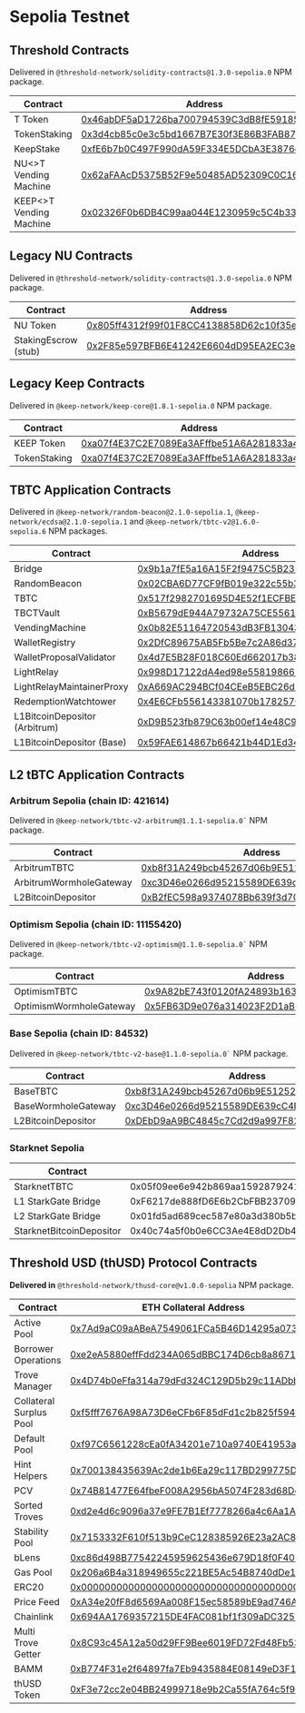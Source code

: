 # Sepolia Testnet

## Threshold Contracts

Delivered in `@threshold-network/solidity-contracts@1.3.0-sepolia.0` NPM package.

<table><thead><tr><th width="374.5478238350802">Contract</th><th>Address</th></tr></thead><tbody><tr><td>T Token</td><td><a href="https://sepolia.etherscan.io/address/0x46abDF5aD1726ba700794539C3dB8fE591854729">0x46abDF5aD1726ba700794539C3dB8fE591854729</a></td></tr><tr><td>TokenStaking</td><td><a href="https://sepolia.etherscan.io/address/0x3d4cb85c0e3c5bd1667B7E30f3E86B3FAB878Ff8">0x3d4cb85c0e3c5bd1667B7E30f3E86B3FAB878Ff8</a></td></tr><tr><td>KeepStake</td><td><a href="https://sepolia.etherscan.io/address/0xfE6b7b0C497F990dA59F334E5DCbA3E3876d062a">0xfE6b7b0C497F990dA59F334E5DCbA3E3876d062a</a></td></tr><tr><td>NU&#x3C;>T Vending Machine</td><td><a href="https://sepolia.etherscan.io/address/0x62aFAAcD5375B52F9e50485AD52309C0C1673185">0x62aFAAcD5375B52F9e50485AD52309C0C1673185</a></td></tr><tr><td>KEEP&#x3C;>T Vending Machine</td><td><a href="https://sepolia.etherscan.io/address/0x02326F0b6DB4C99aa044E1230959c5C4b3342814">0x02326F0b6DB4C99aa044E1230959c5C4b3342814</a></td></tr></tbody></table>

## Legacy NU Contracts

Delivered in `@threshold-network/solidity-contracts@1.3.0-sepolia.0` NPM package.

| Contract             | Address                                                                                                                       |
| -------------------- | ----------------------------------------------------------------------------------------------------------------------------- |
| NU Token             | [0x805ff4312f99f01F8CC4138858D62c10f35eA4DF](https://sepolia.etherscan.io/address/0x805ff4312f99f01F8CC4138858D62c10f35eA4DF) |
| StakingEscrow (stub) | [0x2F85e597BFB6E41242E6604dD95EA2EC3e8ECd63](https://sepolia.etherscan.io/address/0x2F85e597BFB6E41242E6604dD95EA2EC3e8ECd63) |

## Legacy Keep Contracts

Delivered in `@keep-network/keep-core@1.8.1-sepolia.0` NPM package.

| Contract     | Address                                                                                                                       |
| ------------ | ----------------------------------------------------------------------------------------------------------------------------- |
| KEEP Token   | [0xa07f4E37C2E7089Ea3AFffbe51A6A281833a4D14](https://sepolia.etherscan.io/address/0xa07f4E37C2E7089Ea3AFffbe51A6A281833a4D14) |
| TokenStaking | [0xa07f4E37C2E7089Ea3AFffbe51A6A281833a4D14](https://sepolia.etherscan.io/address/0xa07f4E37C2E7089Ea3AFffbe51A6A281833a4D14) |



## TBTC Application Contracts

Delivered in `@keep-network/random-beacon@2.1.0-sepolia.1`, `@keep-network/ecdsa@2.1.0-sepolia.1` and `@keep-network/tbtc-v2@1.6.0-sepolia.6` NPM packages.

| Contract                      | Address                                                                                                                            |
| ----------------------------- | ---------------------------------------------------------------------------------------------------------------------------------- |
| Bridge                        | [0x9b1a7fE5a16A15F2f9475C5B231750598b113403](https://sepolia.etherscan.io/address/0x9b1a7fE5a16A15F2f9475C5B231750598b113403#code) |
| RandomBeacon                  | [0x02CBA6D77CF9fB019e322c55b34c9d42f2eF4D74](https://sepolia.etherscan.io/address/0x02CBA6D77CF9fB019e322c55b34c9d42f2eF4D74)      |
| TBTC                          | [0x517f2982701695D4E52f1ECFBEf3ba31Df470161](https://sepolia.etherscan.io/address/0x517f2982701695D4E52f1ECFBEf3ba31Df470161)      |
| TBCTVault                     | [0xB5679dE944A79732A75CE556191DF11F489448d5](https://sepolia.etherscan.io/address/0xB5679dE944A79732A75CE556191DF11F489448d5)      |
| VendingMachine                | [0x0b82E51164720543dB3FB13043876F37e9a19A4A](https://sepolia.etherscan.io/address/0x0b82E51164720543dB3FB13043876F37e9a19A4A)      |
| WalletRegistry                | [0x2DfC89675AB5Fb5Be7c2A86d373Daac3E795fc25](https://sepolia.etherscan.io/address/0x2DfC89675AB5Fb5Be7c2A86d373Daac3E795fc25)      |
| WalletProposalValidator       | [0x4d7E5B28F018C60Ed662017b381eEd553cfa8Fbe](https://sepolia.etherscan.io/address/0x4d7E5B28F018C60Ed662017b381eEd553cfa8Fbe)      |
| LightRelay                    | [0x998D17122dA4ed98e558198665984E08D1cEAA8d](https://sepolia.etherscan.io/address/0x998D17122dA4ed98e558198665984E08D1cEAA8d)      |
| LightRelayMaintainerProxy     | [0xA669AC294BCf04CEeB5EBC26d9E1bF4fc4574e06](https://sepolia.etherscan.io/address/0xA669AC294BCf04CEeB5EBC26d9E1bF4fc4574e06)      |
| RedemptionWatchtower          | [0x4E6CFb556143381070b17825707b3DE7F3148FaC](https://sepolia.etherscan.io/address/0x4E6CFb556143381070b17825707b3DE7F3148FaC)      |
| L1BitcoinDepositor (Arbitrum) | [0xD9B523fb879C63b00ef14e48C98f4e3398d3BA2D](https://sepolia.etherscan.io/address/0xD9B523fb879C63b00ef14e48C98f4e3398d3BA2D)      |
| L1BitcoinDepositor (Base)     | [0x59FAE614867b66421b44D1Ed3461e6B6a4B50106](https://sepolia.etherscan.io/address/0x59FAE614867b66421b44D1Ed3461e6B6a4B50106)      |



## L2 tBTC Application Contracts

### Arbitrum Sepolia (chain ID: 421614)

Delivered in `` @keep-network/tbtc-v2-arbitrum@1.1.1-sepolia.0` `` NPM package.

| Contract                | Address                                                                                                                      |
| ----------------------- | ---------------------------------------------------------------------------------------------------------------------------- |
| ArbitrumTBTC            | [0xb8f31A249bcb45267d06b9E51252c4793B917Cd0](https://sepolia.arbiscan.io/address/0xb8f31A249bcb45267d06b9E51252c4793B917Cd0) |
| ArbitrumWormholeGateway | [0xc3D46e0266d95215589DE639cC4E93b79f88fc6C](https://sepolia.arbiscan.io/address/0xc3d46e0266d95215589de639cc4e93b79f88fc6c) |
| L2BitcoinDepositor      | [0xB2fEC598a9374078Bb639f3d70555fc4389b7a78](https://sepolia.arbiscan.io/address/0xB2fEC598a9374078Bb639f3d70555fc4389b7a78) |

### Optimism Sepolia (chain ID: 11155420)

Delivered in `` @keep-network/tbtc-v2-optimism@1.1.0-sepolia.0` `` NPM package.

| Contract                | Address                                                                                                                                |
| ----------------------- | -------------------------------------------------------------------------------------------------------------------------------------- |
| OptimismTBTC            | [0x9A82bE743f0120fA24893b1631B6b2817fD94b1D](https://sepolia-optimism.etherscan.io/address/0x9a82be743f0120fa24893b1631b6b2817fd94b1d) |
| OptimismWormholeGateway | [0x5FB63D9e076a314023F2D1aB5dBFd7045C281EbA](https://sepolia-optimism.etherscan.io/address/0x5FB63D9e076a314023F2D1aB5dBFd7045C281EbA) |

### Base Sepolia (chain ID: 84532)

Delivered in `` @keep-network/tbtc-v2-base@1.1.0-sepolia.0` `` NPM package.

| Contract            | Address                                                                                                                       |
| ------------------- | ----------------------------------------------------------------------------------------------------------------------------- |
| BaseTBTC            | [0xb8f31A249bcb45267d06b9E51252c4793B917Cd0](https://sepolia.basescan.org/address/0xb8f31A249bcb45267d06b9E51252c4793B917Cd0) |
| BaseWormholeGateway | [0xc3D46e0266d95215589DE639cC4E93b79f88fc6C](https://sepolia.basescan.org/address/0xc3D46e0266d95215589DE639cC4E93b79f88fc6C) |
| L2BitcoinDepositor  | [0xDEbD9aA9BC4845c7Cd2d9a997F82A2Daea540bD5](https://sepolia.basescan.org/address/0xDEbD9aA9BC4845c7Cd2d9a997F82A2Daea540bD5) |

### Starknet Sepolia

| Contract                 | Address                                                            |
| ------------------------ | ------------------------------------------------------------------ |
| StarknetTBTC             | 0x05f09ee6e942b869aa159287924156cb9bc4510a447c0cc80a898780434d5c2c |
| L1 StarkGate Bridge      | 0xF6217de888fD6E6b2CbFBB2370973BE4c36a152D                         |
| L2 StarkGate Bridge      | 0x01fd5ad689cec587e80a3d380b5b47ff082203e118bdd22b77256ffa379b15d9 |
| StarknetBitcoinDepositor | 0x40c74a5f0b0e6CC3Ae4E8dD2Db46d372504445DA                         |

## Threshold USD (thUSD) Protocol Contracts

**Delivered in** `@threshold-network/thusd-core@v1.0.0-sepolia` NPM package.

| Contract                | ETH Collateral Address                                                                                                        | tBTC Collateral Address                                                                                                       |
| ----------------------- | ----------------------------------------------------------------------------------------------------------------------------- | ----------------------------------------------------------------------------------------------------------------------------- |
| Active Pool             | [0x7Ad9aC09aABeA7549061FCa5B46D14295a073330](https://sepolia.etherscan.io/address/0x7Ad9aC09aABeA7549061FCa5B46D14295a073330) | [0x728E50B801207810E8C0360367463a0378888eee](https://sepolia.etherscan.io/address/0x728E50B801207810E8C0360367463a0378888eee) |
| Borrower Operations     | [0xe2eA5880effFdd234A065dBBC174D6cb8a867167](https://sepolia.etherscan.io/address/0xe2eA5880effFdd234A065dBBC174D6cb8a867167) | [0xE4fBcF9c4038c85d66C75340B0b4B13b075e950E](https://sepolia.etherscan.io/address/0xE4fBcF9c4038c85d66C75340B0b4B13b075e950E) |
| Trove Manager           | [0x4D74b0eFfa314a79dFd324C129D5b29c11ADbb04](https://sepolia.etherscan.io/address/0x4D74b0eFfa314a79dFd324C129D5b29c11ADbb04) | [0xa2240Dea57412c67c8cF0528cEAfe2c749b7F5f7](https://sepolia.etherscan.io/address/0xa2240Dea57412c67c8cF0528cEAfe2c749b7F5f7) |
| Collateral Surplus Pool | [0xf5fff7676A98A73D6eCFb6F85dFd1c2b825f5940](https://sepolia.etherscan.io/address/0xf5fff7676A98A73D6eCFb6F85dFd1c2b825f5940) | [0x0570dabEc78803ABA156Dc0e3094dA41AE0E6B12](https://sepolia.etherscan.io/address/0x0570dabEc78803ABA156Dc0e3094dA41AE0E6B12) |
| Default Pool            | [0xf97C6561228cEa0fA34201e710a9740E41953aC9](https://sepolia.etherscan.io/address/0xf97C6561228cEa0fA34201e710a9740E41953aC9) | [0x17b712D8Db719785F9Ad0B9fc5Be78e03eccB441](https://sepolia.etherscan.io/address/0x17b712D8Db719785F9Ad0B9fc5Be78e03eccB441) |
| Hint Helpers            | [0x700138435639Ac2de1b6Ea29c117BD299775DB98](https://sepolia.etherscan.io/address/0x700138435639Ac2de1b6Ea29c117BD299775DB98) | [0xb5ece56ec4EfDB6EA5282b7c5E7895be5Da3776d](https://sepolia.etherscan.io/address/0xb5ece56ec4EfDB6EA5282b7c5E7895be5Da3776d) |
| PCV                     | [0x74B81477E64fbeF008A2956bA5074F283d68Dc46](https://sepolia.etherscan.io/address/0x74B81477E64fbeF008A2956bA5074F283d68Dc46) | [0x8b0d3E6B304860C9338e831257f31657e580C8a9](https://sepolia.etherscan.io/address/0x8b0d3E6B304860C9338e831257f31657e580C8a9) |
| Sorted Troves           | [0xd2e4d6c9096a37e9FE7B1Ef7778266a4c6Aa1Acd](https://sepolia.etherscan.io/address/0xd2e4d6c9096a37e9FE7B1Ef7778266a4c6Aa1Acd) | [0x70Db6E7638416E1ce9a10eDd6259a6517a63b568](https://sepolia.etherscan.io/address/0x70Db6E7638416E1ce9a10eDd6259a6517a63b568) |
| Stability Pool          | [0x7153332F610f513b9CeC128385926E23a2AC8182](https://sepolia.etherscan.io/address/0x7153332F610f513b9CeC128385926E23a2AC8182) | [0xEE6e6fa499414918EE50Cd02e2c33f4B1457E5A8](https://sepolia.etherscan.io/address/0xEE6e6fa499414918EE50Cd02e2c33f4B1457E5A8) |
| bLens                   | [0xc86d498B77542245959625436e679D18f0F4076E](https://sepolia.etherscan.io/address/0xc86d498B77542245959625436e679D18f0F4076E) | [0xB13102839B2d8c30D9c70D78f60A2DbD7abB4dD4](https://sepolia.etherscan.io/address/0xB13102839B2d8c30D9c70D78f60A2DbD7abB4dD4) |
| Gas Pool                | [0x206a6B4a318949655c221BE5Ac54B8740dDe1FA7](https://sepolia.etherscan.io/address/0x206a6B4a318949655c221BE5Ac54B8740dDe1FA7) | [0x0c663e57Dc6123A3D23a7001Fec839C61513E349](https://sepolia.etherscan.io/address/0x0c663e57Dc6123A3D23a7001Fec839C61513E349) |
| ERC20                   | [0x0000000000000000000000000000000000000000](https://sepolia.etherscan.io/address/0x0000000000000000000000000000000000000000) | [0x123cB4a2AB190F88a50646D5436aB3F5859107Ed](https://sepolia.etherscan.io/address/0x123cB4a2AB190F88a50646D5436aB3F5859107Ed) |
| Price Feed              | [0xA34e20fF8d6569Aa008F15ec58589bE9ad746AB8](https://sepolia.etherscan.io/address/0xA34e20fF8d6569Aa008F15ec58589bE9ad746AB8) | [0x92Be00acBf2C18c0fc669dc189B1095C1D07F9D2](https://sepolia.etherscan.io/address/0x92Be00acBf2C18c0fc669dc189B1095C1D07F9D2) |
| Chainlink               | [0x694AA1769357215DE4FAC081bf1f309aDC325306](https://sepolia.etherscan.io/address/0x694AA1769357215DE4FAC081bf1f309aDC325306) | [0x1b44F3514812d835EB1BDB0acB33d3fA3351Ee43](https://sepolia.etherscan.io/address/0x1b44F3514812d835EB1BDB0acB33d3fA3351Ee43) |
| Multi Trove Getter      | [0x8C93c45A12a50d29FF9Bee6019FD72Fd48Fb5398](https://sepolia.etherscan.io/address/0x8C93c45A12a50d29FF9Bee6019FD72Fd48Fb5398) | [0x09D97c370ab3bF38b04972dB2E59a1006D2Ed503](https://sepolia.etherscan.io/address/0x09D97c370ab3bF38b04972dB2E59a1006D2Ed503) |
| BAMM                    | [0xB774F31e2f64897fa7Eb9435884E08149eD3F1e5](https://sepolia.etherscan.io/address/0xB774F31e2f64897fa7Eb9435884E08149eD3F1e5) | [0x338146f6b3885491F2187408faCea7d01a9E00a6](https://sepolia.etherscan.io/address/0x338146f6b3885491F2187408faCea7d01a9E00a6) |
| thUSD Token             | [0xF3e72cc2e04BB24999718e9b2Ca55fA764c5f9ea](https://sepolia.etherscan.io/address/0xF3e72cc2e04BB24999718e9b2Ca55fA764c5f9ea) |                                                                                                                               |


